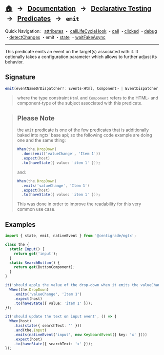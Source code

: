 ## [🏠][home] &nbsp; → &nbsp; **[Documentation][docs]** &nbsp; → &nbsp; [Declarative Testing][index] &nbsp;→ &nbsp; [Predicates][index] &nbsp; → &nbsp; `emit`

[home]: ../README.md
[index]: ./index.md
[docs]: ../DOCUMENTATION.md
[declarative]: ../DECLARATIVE_TEST_API.md
[attributes]: ./attributes.md
[calllifecyclehook]: ./call-life-cycle-hook.md
[call]: ./call.md
[clicked]: ./clicked.md
[debug]: ./debug.md
[detectchanges]: ./detect-changes.md
[emit]: ./emit.md
[state]: ./state.md
[waitfakeasync]: ./wait-fake-async.md

Quick Navigation: &nbsp; [attributes] ・ [callLifeCycleHook] ・[call] ・[clicked] ・[debug] ・[detectChanges] ・emit ・[state] ・[waitFakeAsync]

---

This predicate emits an event on the target(s) associated with it. It optionally takes a configuration parameter which allows to further adjust its behavior.

## Signature

```ts
emit(eventNameOrDispatcher?: Events<Html, Component> | EventDispatcher, arg?: any);
```

> where the type constraint `Html` and `Component` refers to the HTML- and component-type of the subject associated with this predicate.

> ## Please Note
>
> the `emit` predicate is one of the few predicates that is additionally baked into ngtx' base api; so
> the following code example are doing one and the same thing:
>
> ```ts
> When(the.DropDown)
>   .does(emit('valueChange', 'Item 1'))
>   .expect(host)
>   .to(haveState({ value: 'item 1' }));
> ```
>
> and:
>
> ```ts
> When(the.DropDown)
>   .emits('valueChange', 'Item 1')
>   .expect(host)
>   .to(haveState({ value: 'item 1' }));
> ```
>
> This was done in order to improve the readability for this very common use case.

## Examples

```ts
import { state, emit, nativeEvent } from '@centigrade/ngtx';

class the {
  static Input() {
    return get('input');
  }
  static SearchButton() {
    return get(ButtonComponent);
  }
}

it('should apply the value of the drop-down when it emits the valueChange event', () => {
  When(the.DropDown)
    .emits('valueChange', 'Item 1')
    .expect(host)
    .to(haveState({ value: 'item 1' }));
});

it('should update the text on input event', () => {
  When(host)
    .has(state({ searchText: '' }))
    .and(the.Input)
    .emits(nativeEvent('input', new KeyboardEvent({ key: 'x' })))
    .expect(host)
    .to(haveState({ searchText: 'x' }));
});
```

